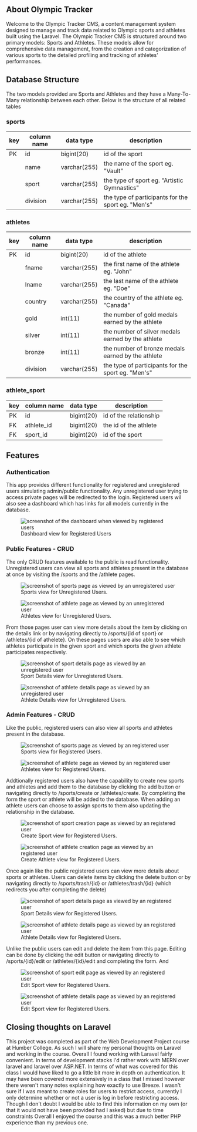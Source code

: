 ## About Olympic Tracker

Welcome to the Olympic Tracker CMS, a content management system designed to manage and track data related to Olympic sports and athletes built using the Laravel. The Olympic Tracker CMS is structured around two primary models: Sports and Athletes. These models allow for comprehensive data management, from the creation and categorization of various sports to the detailed profiling and tracking of athletes' performances.

## Database Structure

The two models provided are Sports and Athletes and they have a Many-To-Many relationship between each other. Below is the structure of all related tables

### sports

| key | column name | data type   | description                                        |
| --- | ----------- | ----------- | -------------------------------------------------- |
| PK  | id          | bigint(20)  | id of the sport                                    |
|     | name        | varchar(255)| the name of the sport eg. "Vault"                  |
|     | sport       | varchar(255)| the type of sport eg. "Artistic Gymnastics"        |
|     | division    | varchar(255)| the type of participants for the sport eg. "Men's" |

### athletes                                                                            
| key | column name | data type   | description                                        |
| --- | ----------- | ----------- | -------------------------------------------------- |
| PK  | id          | bigint(20)  | id of the athlete                                  |
|     | fname       | varchar(255)| the first name of the athlete eg. "John"           |
|     | lname       | varchar(255)| the last name of the athlete eg. "Doe"             |
|     | country     | varchar(255)| the country of the athlete eg. "Canada"            |
|     | gold        | int(11)     | the number of gold medals earned by the athlete    |
|     | silver      | int(11)     | the number of silver medals earned by the athlete  |
|     | bronze      | int(11)     | the number of bronze medals earned by the athlete  |
|     | division    | varchar(255)| the type of participants for the sport eg. "Men's" |

### athlete_sport                                                                        
| key | column name | data type   | description                                        |
| --- | ----------- | ----------- | -------------------------------------------------- |
| PK  | id          | bigint(20)  | id of the relationship                             |
| FK  | athlete_id  | bigint(20)  | the id of the athlete                              |
| FK  | sport_id    | bigint(20)  | id of the sport                                    |

## Features

### Authentication

This app provides different functionality for registered and unregistered users simulating admin/public functionality. Any unregistered user trying to access private pages will be redirected to the login. Registered users wil also see a dashboard which has links for all models currently in the database.
<figure>
    <img src="public/readme/dashboard_admin.png"
         alt="screenshot of the dashboard when viewed by registered users">
    <figcaption>Dashboard view for Registered Users</figcaption>
</figure>

### Public Features - CRUD

The only CRUD features available to the public is read functionality. Unregistered users can view all sports and athletes present in the database at once by visiting the /sports and the /athlete pages.

<figure>
    <img src="public/readme/sports_index_guest.png"
         alt="screenshot of sports page as viewed by an unregistered user">
    <figcaption>Sports view for Unregistered Users.</figcaption>
</figure>

<figure>
    <img src="public/readme/athletes_index_guest.png"
         alt="screenshot of athlete page as viewed by an unregistered user">
    <figcaption>Athletes view for Unregistered Users.</figcaption>
</figure>

From those pages user can view more details about the item by clicking on the details link or by navigating directly to /sports/{id of sport} or /athletes/{id of athelete}. On these pages users are also able to see which athletes participate in the given sport and which sports the given athlete participates respectively.

<figure>
    <img src="public/readme/sports_show_guest.png"
         alt="screenshot of sport details page as viewed by an unregistered user">
    <figcaption>Sport Details view for Unregistered Users.</figcaption>
</figure>

<figure>
    <img src="public/readme/athletes_show_guest.png"
         alt="screenshot of athlete details page as viewed by an unregistered user">
    <figcaption>Athlete Details view for Unregistered Users.</figcaption>
</figure>


### Admin Features - CRUD

Like the public, registered users can also view all sports and athletes present in the database.

<figure>
    <img src="public/readme/sports_index_admin.png"
         alt="screenshot of sports page as viewed by an registered user">
    <figcaption>Sports view for Registered Users.</figcaption>
</figure>

<figure>
    <img src="public/readme/athletes_index_admin.png"
         alt="screenshot of athlete page as viewed by an registered user">
    <figcaption>Athletes view for Registered Users.</figcaption>
</figure>


Addtionally registered users also have the capability to create new sports and athletes and add them to the database by clicking the add button or navigating directly to /sports/create or /athletes/create. By completing the form the sport or athlete will be added to the database. When adding an athlete users can choose to assign sports to them also updating the relationship in the database.

<figure>
    <img src="public/readme/sports_create_admin.png"
         alt="screenshot of sport creation page as viewed by an registered user">
    <figcaption>Create Sport view for Registered Users.</figcaption>
</figure>

<figure>
    <img src="public/readme/athletes_create_admin.png"
         alt="screenshot of athlete creation page as viewed by an registered user">
    <figcaption>Create Athlete view for Registered Users.</figcaption>
</figure>

Once again like the public registered users can view more details about sports or athletes. Users can delete items by clicking the delete button or by navigating directly to /sports/trash/{id} or /athletes/trash/{id} (which redirects you after completing the delete)

<figure>
    <img src="public/readme/sports_show_admin.png"
         alt="screenshot of sport details page as viewed by an registered user">
    <figcaption>Sport Details view for Registered Users.</figcaption>
</figure>

<figure>
    <img src="public/readme/athletes_show_admin.png"
         alt="screenshot of athlete details page as viewed by an registered user">
    <figcaption>Athlete Details view for Registered Users.</figcaption>
</figure>

Unlike the public users can edit and delete the item from this page. Editing can be done by clicking the edit button or navigating directly to /sports/{id}/edit or /athletes/{id}/edit and completing the form. And 

<figure>
    <img src="public/readme/sports_show_admin.png"
         alt="screenshot of sport edit page as viewed by an registered user">
    <figcaption>Edit Sport view for Registered Users.</figcaption>
</figure>

<figure>
    <img src="public/readme/athletes_show_admin.png"
         alt="screenshot of athlete details page as viewed by an registered user">
    <figcaption>Edit Sport view for Registered Users.</figcaption>
</figure>


## Closing thoughts on Laravel

This project was completed as part of the Web Development Project course at Humber College. As such I will share my personal thoughts on Laravel and working in the course. Overall I found working with Laravel fairly convenient. In terms of development stacks I'd rather work with MERN over laravel and laravel over ASP.NET. In terms of what was covered for this class I would have liked to go a little bit more in depth on authentication. It may have been covered more extensively in a class that I missed however there weren't many notes explaining how exactly to use Breeze. I wasn't sure if I was meant to create roles for users to restrict access, currently I only determine whether or not a user is log in before restricting access. Though I don't doubt I would be able to find this information on my own (or that it would not have been provided had I asked) but due to time constraints Overall I enjoyed the course and this was a much better PHP experience than my previous one.

